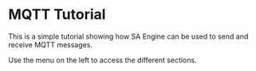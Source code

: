 # MQTT Tutorial

This is a simple tutorial showing how SA Engine can be used
to send and receive MQTT messages.

Use the menu on the left to access the different sections.
